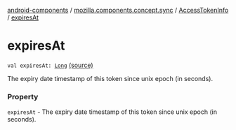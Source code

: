 [android-components](../../index.md) / [mozilla.components.concept.sync](../index.md) / [AccessTokenInfo](index.md) / [expiresAt](./expires-at.md)

# expiresAt

`val expiresAt: `[`Long`](https://kotlinlang.org/api/latest/jvm/stdlib/kotlin/-long/index.html) [(source)](https://github.com/mozilla-mobile/android-components/blob/master/components/concept/sync/src/main/java/mozilla/components/concept/sync/OAuthAccount.kt#L135)

The expiry date timestamp of this token since unix epoch (in seconds).

### Property

`expiresAt` - The expiry date timestamp of this token since unix epoch (in seconds).